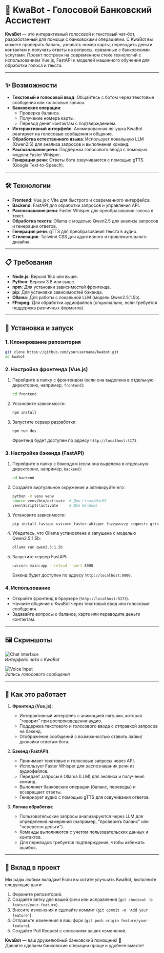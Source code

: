 # 🐸 KwaBot - Голосовой Банковский Ассистент
 
**KwaBot** — это интерактивный голосовой и текстовый чат-бот, разработанный для помощи с банковскими операциями. С KwaBot вы можете проверять баланс, узнавать номер карты, переводить деньги контактам и получать ответы на вопросы, связанные с банковскими услугами. Проект построен на современном стеке технологий с использованием Vue.js, FastAPI и моделей машинного обучения для обработки голоса и текста.

---

## ✨ Возможности

- **Текстовый и голосовой ввод**: Общайтесь с ботом через текстовые сообщения или голосовые записи.
- **Банковские операции**:
  - Проверка баланса.
  - Получение номера карты.
  - Перевод денег контактам с подтверждением.
- **Интерактивный интерфейс**: Анимированная лягушка KwaBot реагирует на голосовые сообщения и общение.
- **Обработка естественного языка**: Использует локальную LLM (Qwen2.5) для анализа запросов и выполнения команд.
- **Распознавание речи**: Поддержка голосового ввода с помощью модели Faster Whisper.
- **Генерация речи**: Ответы бота озвучиваются с помощью gTTS (Google Text-to-Speech).

---

## 🛠 Технологии

- **Frontend**: Vue.js с Vite для быстрого и современного интерфейса.
- **Backend**: FastAPI для обработки запросов и управления API.
- **Распознавание речи**: Faster Whisper для преобразования голоса в текст.
- **Обработка текста**: Ollama с моделью Qwen2.5 для анализа запросов и генерации ответов.
- **Генерация речи**: gTTS для преобразования текста в аудио.
- **Стилизация**: Tailwind CSS для адаптивного и привлекательного дизайна.

---

## 📋 Требования

- **Node.js**: Версия 16.x или выше.
- **Python**: Версия 3.8 или выше.
- **npm**: Для установки зависимостей фронтенда.
- **pip**: Для установки зависимостей бэкенда.
- **Ollama**: Для работы с локальной LLM (модель Qwen2.5:1.5b).
- **FFmpeg**: Для обработки аудиофайлов (опционально, если требуется поддержка различных форматов).

---

## 🚀 Установка и запуск

### 1. Клонирование репозитория
```bash
git clone https://github.com/yourusername/kwabot.git
cd kwabot
```

### 2. Настройка фронтенда (Vue.js)
1. Перейдите в папку с фронтендом (если она выделена в отдельную директорию, например, `frontend`):
   ```bash
   cd frontend
   ```
2. Установите зависимости:
   ```bash
   npm install
   ```
3. Запустите сервер разработки:
   ```bash
   npm run dev
   ```
   Фронтенд будет доступен по адресу `http://localhost:5173`.

### 3. Настройка бэкенда (FastAPI)
1. Перейдите в папку с бэкендом (если она выделена в отдельную директорию, например, `backend`):
   ```bash
   cd backend
   ```
2. Создайте виртуальное окружение и активируйте его:
   ```bash
   python -m venv venv
   source venv/bin/activate  # Для Linux/MacOS
   venv\Scripts\activate     # Для Windows
   ```
3. Установите зависимости:
   ```bash
   pip install fastapi uvicorn faster-whisper fuzzywuzzy requests gtts pydantic
   ```
4. Убедитесь, что Ollama установлена и запущена с моделью Qwen2.5:1.5b:
   ```bash
   ollama run qwen2.5:1.5b
   ```
5. Запустите сервер FastAPI:
   ```bash
   uvicorn main:app --reload --port 8000
   ```
   Бэкенд будет доступен по адресу `http://localhost:8000`.

### 4. Использование
- Откройте фронтенд в браузере (`http://localhost:5173`).
- Начните общение с KwaBot через текстовый ввод или голосовые сообщения.
- Задавайте вопросы о балансе, карте или переводите деньги контактам.

---

## 🖼 Скриншоты

![Chat Interface](https://via.placeholder.com/800x400?text=Chat+Interface)  
*Интерфейс чата с KwaBot*

![Voice Input](https://via.placeholder.com/800x400?text=Voice+Input)  
*Запись голосового сообщения*

---

## 📖 Как это работает

1. **Фронтенд (Vue.js)**:
   - Интерактивный интерфейс с анимацией лягушки, которая "говорит" при воспроизведении аудио.
   - Поддержка текстового и голосового ввода с отправкой запросов на бэкенд.
   - Отображение сообщений с возможностью ставить лайки/дизлайки ответам бота.

2. **Бэкенд (FastAPI)**:
   - Принимает текстовые и голосовые запросы через API.
   - Использует Faster Whisper для распознавания речи из аудиофайлов.
   - Передает запросы в Ollama (LLM) для анализа и получения команд.
   - Выполняет банковские операции (баланс, переводы) и возвращает ответы.
   - Генерирует аудио с помощью gTTS для озвучивания ответов.

3. **Логика обработки**:
   - Пользовательские запросы анализируются через LLM для определения намерений (например, "проверить баланс" или "перевести деньги").
   - Команды выполняются с учетом пользовательских данных и контактов.
   - Для переводов требуется подтверждение, чтобы избежать ошибок.

---

## 🤝 Вклад в проект

Мы рады любым вкладам! Если вы хотите улучшить KwaBot, выполните следующие шаги:
1. Форкните репозиторий.
2. Создайте ветку для вашей фичи или исправления (`git checkout -b feature/your-feature`).
3. Внесите изменения и сделайте коммит (`git commit -m 'Add your feature'`).
4. Отправьте изменения в ваш форк (`git push origin feature/your-feature`).
5. Создайте Pull Request с описанием ваших изменений.



**KwaBot** — ваш дружелюбный банковский помощник! 🐸  
Давайте сделаем банковские операции проще и удобнее вместе!
